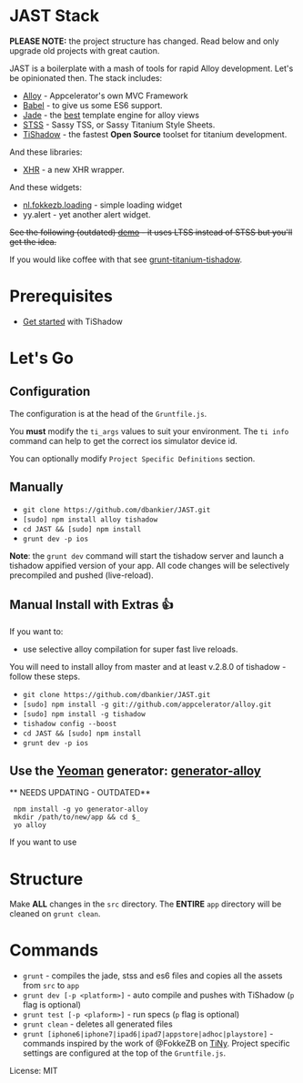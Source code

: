 # JAST Stack

**PLEASE NOTE:** the project structure has changed. Read below and only upgrade old projects with great caution.

JAST is a boilerplate with a  mash of tools for rapid Alloy development. Let's be opinionated then. The stack includes:

 * [Alloy](http://projects.appcelerator.com/alloy/docs/Alloy-bootstrap/index.html) -
   Appcelerator's own MVC Framework
 * [Babel](https://babeljs.io/) - to give us some ES6 support.
 * [Jade](http://jade-lang.com/) - the [best](http://www.yydigital.com/blog/2013/7/10/A_Case_For_Jade_With_Alloy) template
   engine for alloy views
 * [STSS](https://github.com/RonaldTreur/STSS) - Sassy TSS, or Sassy Titanium Style Sheets.
 * [TiShadow](http://tishadow.yydigital.com/) - the fastest __Open Source__ toolset
   for titanium development.

And these libraries:
 * [XHR](https://github.com/raulriera/XHR) - a new XHR wrapper.

And these widgets:
 * [nl.fokkezb.loading](https://github.com/FokkeZB/nl.fokkezb.loading) - simple loading widget
 * yy.alert - yet another alert widget.



~~See the following (outdated) [demo](http://www.youtube.com/watch?v=c1u92zT-oA4) - it uses LTSS instead of STSS but you'll get the idea.~~

If you would like coffee with that see [grunt-titanium-tishadow](https://github.com/xissy/grunt-titanium-tishadow).

# Prerequisites

 * [Get started](http://tishadow.yydigital.com/getting%20started) with TiShadow

# Let's Go

## Configuration

The configuration is at the head of the `Gruntfile.js`.

You **must** modify the `ti_args` values to suit your environment.
The `ti info` command can help to get the correct ios simulator device id.

You can optionally modify `Project Specific Definitions` section.

## Manually

 * `git clone https://github.com/dbankier/JAST.git`
 * `[sudo] npm install alloy tishadow`
 * `cd JAST && [sudo] npm install`
 * `grunt dev -p ios`

**Note**: the `grunt dev` command will start the tishadow server and launch a tishadow appified version of your app.
All code changes will be selectively precompiled and pushed (live-reload).

## Manual Install with Extras :+1:

If you want to:
 * use selective alloy compilation for super fast live reloads.

You will need to install alloy from master and at least v.2.8.0 of tishadow - follow these steps.

 * `git clone https://github.com/dbankier/JAST.git`
 * `[sudo] npm install -g git://github.com/appcelerator/alloy.git`
 * `[sudo] npm install -g tishadow`
 * `tishadow config --boost`
 * `cd JAST && [sudo] npm install`
 * `grunt dev -p ios`

## Use the [Yeoman](http://yeoman.io) generator: [generator-alloy](https://github.com/dbankier/generator-alloy)

** NEEDS UPDATING - OUTDATED**
``` 
 npm install -g yo generator-alloy
 mkdir /path/to/new/app && cd $_
 yo alloy 
```


If you want to use 

# Structure

Make **ALL** changes in the `src` directory.
The **ENTIRE** `app` directory will be cleaned on `grunt clean`.

# Commands

 * `grunt` - compiles the jade, stss and es6 files and copies all the assets from `src` to `app`
 * `grunt dev [-p <platform>]` - auto compile and pushes with TiShadow (`p` flag is optional)
 * `grunt test [-p <plaform>]` - run specs  (`p` flag is optional)
 * `grunt clean` - deletes all generated files
 * `grunt [iphone6|iphone7|ipad6|ipad7|appstore|adhoc|playstore]` - commands inspired by the work
    of @FokkeZB on [TiNy](https://github.com/FokkeZB/tn). Project specific settings are configured at
    the top of the `Gruntfile.js`.



License: MIT
